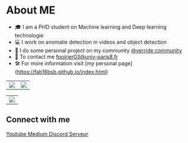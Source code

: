 <h1> About ME </h1>  

- 🎓 I am a PHD student on Machine learning and Deep learning technologie
- 💻 I work on anomalie detection in videos and object detection
- 🌱 I do some personal project on my community [@verride community](https://github.com/override-community)
- 📧 To contact me <a href="mailto:fpoirier03@univ-paris8.fr">fpoirier03@univ-paris8.fr</a>
- 🛠️ For more information visit [my personal page] (https://fab16bsb.github.io/index.html)

<table>
  <tr class="noborder">
    <td>
      <img src="https://github-readme-stats.vercel.app/api?username=Fab16BSB&show_icons=true&include_all_commits=true&count_private=true&hide_border=true&theme=algolia"   />
    </td>
    <td>
      <img src=https://github-readme-streak-stats.herokuapp.com?user=Fab16BSB&theme=react&hide_border=true&date_format=j%20M%5B%20Y%5D />
    </td>                      
   </tr>
</table>

<table>
  <tr class="noborder">
    <td>
       <img src="https://activity-graph.herokuapp.com/graph?username=Fab16BSB&bg_color=000000&color=ffffff&line=3a88fe&point=77bb41&area=true&hide_border=true" />
    </td>
  </tr>
</table>

<h2> Connect with me </h2>
<p align="left">
<a href = "https://www.youtube.com/channel/UCHS2xgITwh7olsnznmq8o0A"> Youtube </a>
<a href ="https://medium.com/@fab.16"> Medium </a>
<a href="https://discord.gg/pgEUk9xVKe"> Discord Serveur </a>
</p>
